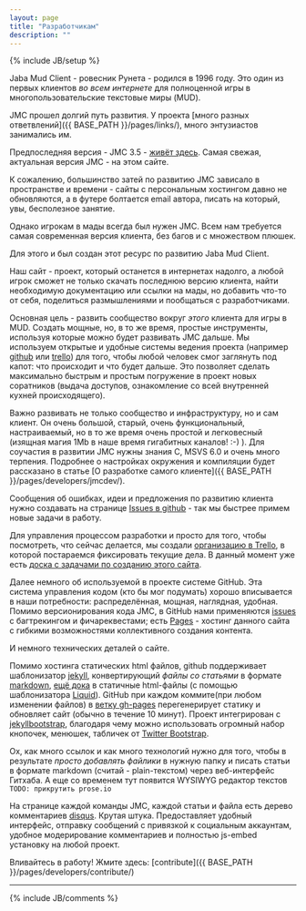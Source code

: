 ```yaml
---
layout: page
title: "Разработчикам"
description: ""
---
```

{% include JB/setup %}


Jaba Mud Client - ровесник Рунета - родился в 1996 году. Это один из первых клиентов _во всем интернете_ для полноценной игры в многопользовательские текстовые миры (MUD).

JMC прошел долгий путь развития. У проекта [много разных ответвлений]({{ BASE_PATH }}/pages/links/), много энтузиастов занимались им.

Предпоследняя версия - JMC 3.5 - [живёт здесь](http://jmc.kharkov.org/).
Самая свежая, актуальная версия JMC - на этом сайте.

К сожалению, большинство затей по развитию JMC зависало в пространстве и времени - сайты с персональным хостингом давно не обновляются, а в футере болтается email автора, писать на который, увы, бесполезное занятие.

Однако игрокам в мады всегда был нужен JMC. Всем нам требуется самая современная версия клиента, без багов и с множеством плюшек.

Для этого и был создан этот ресурс по развитию Jaba Mud Client.

Наш сайт - проект, который останется в интернетах надолго, а любой игрок сможет не только скачать последнюю версию клиента, найти необходимую документацию или ссылки на мады, но добавить что-то от себя, поделиться размышлениями и пообщаться с разработчиками.

Основная цель - развить сообщество вокруг _этого_ клиента для игры в MUD. Создать мощные, но, в то же время, простые инструменты, используя которые можно будет развивать JMC дальше.
Мы используем открытые и удобные системы ведения проекта (например [github](https://github.com/nerevar/jmc) или [trello](https://trello.com/b/U9Oh6tdx/jmc-doc)) для того, чтобы любой человек смог заглянуть под капот: что происходит и что будет дальше.
Это позволяет сделать максимально быстрым и простым погружение в проект новых соратников (выдача доступов, ознакомление со всей внутренней кухней происходящего).

Важно развивать не только сообщество и инфраструктуру, но и сам клиент. 
Он очень большой, старый, очень функциональный, настраиваемый, но в то же время очень простой и легковесный (изящная магия 1Mb в наше время гигабитных каналов! :-) ).
Для соучастия в развитии JMC нужны знания C, MSVS 6.0 и очень много терпения. Подробнее о настройках окружения и компиляции будет рассказано в статье [О разработке самого клиенте]({{ BASE_PATH }}/pages/developers/jmcdev/).

Сообщения об ошибках, идеи и предложения по развитию клиента нужно создавать на странице [Issues в github](https://github.com/nerevar/jmc/issues?state=open) - так мы быстрее примем новые задачи в работу.

Для управления процессом разработки и просто для того, чтобы посмотреть, что сейчас делается, мы создали [организацию в Trello](https://trello.com/jmcdev/), в которой постараемся фиксировать текущие дела. В данный момент уже есть [доска c задачами по созданию этого сайта](https://trello.com/b/U9Oh6tdx/jmc-doc).

Далее немного об используемой в проекте системе GitHub. Эта система управления кодом (кто бы мог подумать) хорошо вписывается в наши потребности: распределённая, мощная, наглядная, удобная. 
Помимо версионирования кода JMC, в GitHub нами применяются [issues](https://github.com/nerevar/jmc/issues?state=open) с багтрекингом и фичареквестами; есть [Pages](https://github.com/nerevar/jmc/tree/gh-pages) - хостинг данного сайта с гибкими возможностями коллективного создания контента.

И немного технических деталей о сайте. 

Помимо хостинга статических html файлов, github поддерживает шаблонизатор [jekyll](jekyllrb.com), конвертирующий _файлы со статьями_ в формате [markdown](https://github.com/adam-p/markdown-here/wiki/Markdown-Cheatsheet), [ещё дока](http://stackoverflow.com/editing-help)
в статичные html-файлы (с помощью шаблонизатора [Liquid](https://github.com/shopify/liquid/wiki/liquid-for-designers)). GitHub при каждом коммите(при любом изменении файлов) в [ветку gh-pages](https://github.com/nerevar/jmc/tree/gh-pages) перегенерирует статику и обновляет сайт (обычно в течение 10 минут). Проект интегрирован с [jekyllbootstrap](http://jekyllbootstrap.com/), благодаря чему можно использовать огромный набор кнопочек, менюшек, табличек от [Twitter Bootstrap](http://getbootstrap.com/2.3.2/components.html).

Ох, как много ссылок и как много технологий нужно для того, чтобы в результате _просто добавлять файлики_ в нужную папку и писать статьи в формате markdown (считай - plain-текстом) через веб-интерфейс Гитхаба. А еще со временем тут появится WYSIWYG редактор текстов `TODO: прикрутить prose.io`

На странице каждой команды JMC, каждой статьи и файла есть дерево комментариев [disqus](https://disqus.com/websites/). Крутая штука. Предоставляет удобный интерфейс, отправку сообщений с привязкой к социальным аккаунтам, удобное модерирование комментариев и полностью js-embed установку на любой проект.

Вливайтесь в работу! Жмите здесь: [contribute]({{ BASE_PATH }}/pages/developers/contribute/)


---

{% include JB/comments %}
